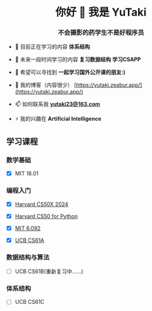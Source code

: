 <h1 align="center">你好 👋 我是 YuTaki</h1>
<h3 align="center">不会摄影的药学生不是好程序员</h3>

- 🔭 目前正在学习的内容 **体系结构**

- 🌱 未来一段时间学习的内容 **复习数据结构 学习CSAPP**

- 👯 希望可以寻找到 **一起学习国外公开课的朋友:)**

- 📝 我的博客（内容很少） [https://yutaki.zeabur.app/](https://yutaki.zeabur.app/)

- 📫 如何联系我 **yutaki23@163.com**

- ⚡ 我的兴趣在 **Artificial Intelligence**

## 学习课程

### 数学基础
- [x] MIT 18.01

### 编程入门
- [x] [Harvard CS50X 2024](https://github.com/YuTaki23/CS50X-2024) 
- [x] [Harvard CS50 for Python](https://github.com/YuTaki23/CS50P)
- [x] [MIT 6.092](https://github.com/YuTaki23/MIT6.092)
- [x] [UCB CS61A](https://github.com/YuTaki23/CS61A-SP24)


### 数据结构与算法
- [ ] UCB CS61B(重新复习中......)

### 体系结构
- [ ] UCB CS61C